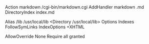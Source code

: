 Action markdown /cgi-bin/markdown.cgi
AddHandler markdown .md
DirectoryIndex index.md

Alias /lib /usr/local/lib
<Directory /usr/local/lib>
  Options Indexes FollowSymLinks
  IndexOptions +XHTML

  AllowOverride None
  Require all granted
</Directory>

